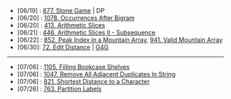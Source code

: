 
- [06/19] : [877. Stone Game](https://leetcode.com/problems/stone-game/description/) | DP
- [06/20] : [1078. Occurrences After Bigram](https://leetcode.com/problems/occurrences-after-bigram/description/)
- [06/20] : [413. Arithmetic Slices](https://leetcode.com/problems/arithmetic-slices/description/)
- [06/21] : [446. Arithmetic Slices II - Subsequence](https://leetcode.com/problems/arithmetic-slices-ii-subsequence/description/)
- [06/22] : [852. Peak Index in a Mountain Array](https://leetcode.com/problems/peak-index-in-a-mountain-array/description/), [941. Valid Mountain Array](https://leetcode.com/problems/valid-mountain-array/)
- [06/30]: [72. Edit Distance](https://leetcode.com/problems/edit-distance/description/) | [G4G](https://www.geeksforgeeks.org/edit-distance-dp-5/)
---
- [07/06] : [1105. Filling Bookcase Shelves](https://leetcode.com/problems/filling-bookcase-shelves/description/)
- [07/06] : [1047. Remove All Adjacent Duplicates In String](https://leetcode.com/problems/remove-all-adjacent-duplicates-in-string/description/)
- [07/06] : [821. Shortest Distance to a Character](https://leetcode.com/problems/shortest-distance-to-a-character/description/)
- [07/26] : [763. Partition Labels](https://leetcode.com/problems/partition-labels/description/)


